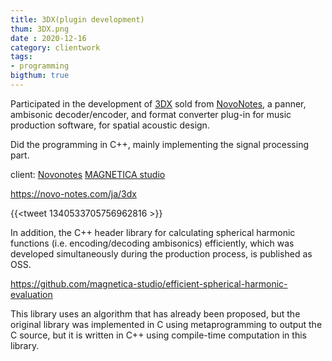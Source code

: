 ```yaml
---
title: 3DX(plugin development)
thum: 3DX.png
date : 2020-12-16
category: clientwork
tags:
- programming
bigthum: true
---
```


Participated in the development of [3DX](https://novo-notes.com/en/3dx) sold from [NovoNotes](https://novo-notes.com/ja), a panner, ambisonic decoder/encoder, and format converter plug-in for  music production software, for spatial acoustic design.

Did the programming in C++, mainly implementing the signal processing part.

client: [Novonotes](https://novo-notes.com/ja) [MAGNETICA studio](https://www.magnetica-studio.com/)


https://novo-notes.com/ja/3dx

{{<tweet 1340533705756962816 >}}

In addition, the C++ header library for calculating spherical harmonic functions (i.e. encoding/decoding ambisonics) efficiently, which was developed simultaneously during the production process, is published as OSS.

https://github.com/magnetica-studio/efficient-spherical-harmonic-evaluation

This library uses an algorithm that has already been proposed, but the original library was implemented in C using metaprogramming to output the C source, but it is written in C++ using compile-time computation in this library.